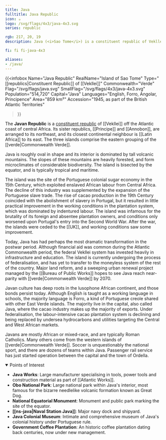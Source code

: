 ```yaml
---
title: Java
fulltitle: Java Republic
icon: ☕️
logo: /svg/flags/4x3/java-4x3.svg
series: republic

rgb: 217, 20, 19
description: Java (<i>Sao Tome</i>) is a constituent republic of Vekllei located in the Gulf of Guinea.

fi: fi fi-java-4x3

aliases:
- /java/
---
```

{{<infobox
	 Name="Java Republic"
	 RealName="Island of Sao Tome"
	 Type="[[republics|Constituent Republic]] of [[Vekllei]]"
	 Commonwealth="Verde"
	 Flag="/svg/flags/java.svg"
	 SmallFlag="/svg/flags/4x3/java-4x3.svg"
	 Population="514,720"
	 Capital="Java"
	 Languages="English, Forro, Angolar, Principence"
	 Area="859 km²"
	 Accession="1945, as part of the British Atlantic Territories"
 >}}

The <span class="fi fi-java-4x3"></span> **Javan Republic** is a [constituent republic](/republics/) of [[Vekllei]] off the Atlantic coast of central Africa. Its sister republics, [[Principe]] and [[Annobon]], are arranged to its northeast, and its closest continental neighbour is [[Latin Africa]] to its east. The three islands comprise the eastern grouping of the [[verde|Commonwealth Verde]].

Java is roughly oval in shape and its interior is dominated by tall volcanic mountains. The slopes of these mountains are heavily forested, and form microclimates of considerable biodiversity. The island is bisected by the equator, and is typically tropical and maritime.

The island was the site of the Portuguese colonial sugar economy in the 15th Century, which exploited enslaved African labour from Central Africa. The decline of this industry was supplemented by the expansion of the Portuguese slave trade. The rise of cacao production in the 19th Century coincided with the abolishment of slavery in Portugal, but it resulted in little practical improvement in the working conditions in the plantation system, which was dominated by indentured labour. The island was infamous for the brutality of its foreign and absentee plantation owners, and conditions only worsened upon Portugal's entry into the Second World War. After the war, the islands were ceded to the [[UK]], and working conditions saw some improvement.

Today, Java has had perhaps the most dramatic transformation in the postwar period. Although financial aid was common during the Atlantic Commonwealth period, the federal Vekllei system has invested heavily in infrastructure and education. The island is currently undergoing the process of federalisation, and has yet to transfer to the moneyless system of the rest of the country. Major land reform, and a sweeping urban renewal project managed by the [[Bureau of Public Works]] hopes to see Java reach near-parity with [[verde|Commonwealth Verde]] by 2070.

Javan culture has deep roots in the lusophone African continent, and those bonds persist today. Although English is taught as a working language in schools, the majority language is Forro, a kind of Portuguese creole shared with other East Verde islands. The majority live in the capital, also called Java, where the cacao industry makes up the majority of exports. Under federalisation, the labour-intensive cacao plantation system is declining and being replaced by undersea hydrocarbons and utilities targeting the Central and West African markets.

Javans are mostly African or mixed-race, and are typically Roman Catholics. Many others come from the western islands of [[verde|Commonwealth Verde]]. Soccer is unquestionably the national sport, and there are dozens of teams within Java. Passenger rail service has just started operation between the capital and the town of Ordella.

<details open>
<summary>Points of Interest</summary>

* **Java Works**: Large manufacturer specialising in tools, power tools and construction material as part of [[Atlantic Works]].
* **Obo National Park**: Large national park within Java's interior, most famous for the bizarre needlelike volcanic formation known as Great Dog.
* **National Equatorial Monument**: Monument and public park marking the site of the equator.
* **[[ns-java|Naval Station Java]]**: Major navy dock and shipyard.
* **Java Colonial Museum**: Intimate and comprehensive museum of Java's colonial history under Portuguese rule.
* **Government Coffee Plantation**: An historic coffee plantation dating back centuries, now under new management.
</details>

